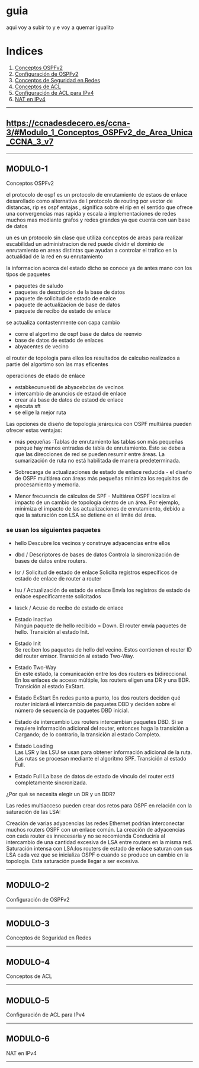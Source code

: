 # guia

aqui voy a subir to y e voy a quemar igualito

# Indices

1. [Conceptos OSPFv2](#MODULO-1)
2. [Configuración de OSPFv2](#MODULO-2)
3. [Conceptos de Seguridad en Redes](#MODULO-3)
4. [Conceptos de ACL](#MODULO-4)
5. [Configuración de ACL para IPv4](#MODULO-5)
6. [NAT en IPv4](#MODULO-6)


---
## https://ccnadesdecero.es/ccna-3/#Modulo_1_Conceptos_OSPFv2_de_Area_Unica_CCNA_3_v7
---

## MODULO-1
Conceptos OSPFv2

el protocolo de ospf es un protocolo de enrutamiento de estaos de enlace desarollado como alternativa de l protocolo de routing por vector de distancas, rip es ospf entajas , significa sobre el rip en el sentido que ofrece una convergencias mas rapida y escala a implementaciones de redes muchos mas mediante grafos y redes grandes ya que cuenta con uan base de datos

un es un protocolo sin clase que utiliza conceptos de areas para realizar escabilidad un administracion de red puede dividir el dominio de enrutamiento en areas distintas que ayudan a controlar el trafico en la actualidad de la red en su enrutamiento

la informacion acerca del estado dicho se conoce ya de antes mano con los tipos de paquetes

* paquetes de saludo
* paquetes de descripcion de la base de datos
* paquete de solicitud de estado de enalce
* paquete de actualizacion de base de datos 
* paquete de recibo de estado de enlace

se actualiza contastenmente con capa cambio

* corre el algortimo de ospf base de datos de reenvio
* base de datos de estado de enlaces
* abyacentes de vecino

el router de topologia para ellos los resultados de calculso realizados a partie del algortimo son las mas eficentes

operaciones de etado de enlace

* estabkecunuebti de abyacebcias de vecinos
* intercambio de anuncios de estaod de enlace
* crear ala base de datos de estaod de enlace
* ejecuta sft
* se elige la mejor ruta

Las opciones de diseño de topología jerárquica con OSPF multiárea pueden ofrecer estas ventajas:

* más pequeñas :Tablas de enrutamiento las tablas son más pequeñas porque hay menos entradas de tabla de enrutamiento. Esto se debe a que las direcciones de red se pueden resumir entre áreas. La sumarización de ruta no está habilitada de manera predeterminada.
  
* Sobrecarga de actualizaciones de estado de enlace reducida - el diseño de OSPF multiárea con áreas más pequeñas minimiza los requisitos de procesamiento y memoria.

* Menor frecuencia de cálculos de SPF - Multiárea OSPF localiza el impacto de un cambio de topología dentro de un área. Por ejemplo, minimiza el impacto de las actualizaciones de enrutamiento, debido a que la saturación con LSA se detiene en el límite del área.

### se usan los siguientes paquetes

* hello
  Descubre los vecinos y construye adyacencias entre ellos
* dbd / Descriptores de bases de datos 
Controla la sincronización de bases de datos entre routers.
* lsr / Solicitud de estado de enlace
Solicita registros específicos de estado de enlace de router a router
* lsu / Actualización de estado de enlace
Envía los registros de estado de enlace específicamente solicitados
* lasck / Acuse de recibo de estado de enlace

* Estado inactivo	
Ningún paquete de hello recibido = Down.
El router envía paquetes de hello.
Transición al estado Init.


* Estado Init	
Se reciben los paquetes de hello del vecino.
Estos contienen el router ID del router emisor.
Transición al estado Two-Way.

* Estado Two-Way	
En este estado, la comunicación entre los dos routers es bidireccional.
En los enlaces de acceso múltiple, los routers eligen una DR y una BDR.
Transición al estado ExStart.

* Estado ExStart	En redes punto a punto, los dos routers deciden qué router iniciará el intercambio de paquetes DBD y deciden sobre el número de secuencia de paquetes DBD inicial.

* Estado de intercambio	
Los routers intercambian paquetes DBD.
Si se requiere información adicional del router, entonces haga la transición a Cargando; de lo contrario, la transición al estado Completo.

* Estado Loading	
Las LSR y las LSU se usan para obtener información adicional de la ruta.
Las rutas se procesan mediante el algoritmo SPF.
Transición al estado Full.

* Estado Full
La base de datos de estado de vínculo del router está completamente sincronizada.

¿Por qué se necesita elegir un DR y un BDR?

Las redes multiacceso pueden crear dos retos para OSPF en relación con la saturación de las LSA:

Creación de varias adyacencias:las redes Ethernet podrían interconectar muchos routers OSPF con un enlace común. La creación de adyacencias con cada router es innecesaria y no se recomienda Conduciría al intercambio de una cantidad excesiva de LSA entre routers en la misma red.
Saturación intensa con LSA:los routers de estado de enlace saturan con sus LSA cada vez que se inicializa OSPF o cuando se produce un cambio en la topología. Esta saturación puede llegar a ser excesiva.

---

## MODULO-2
Configuración de OSPFv2

---
## MODULO-3
Conceptos de Seguridad en Redes


---
## MODULO-4
Conceptos de ACL

---
## MODULO-5
Configuración de ACL para IPv4

---
## MODULO-6
NAT en IPv4

---

